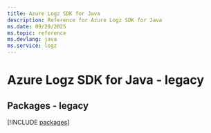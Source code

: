 ```yaml
---
title: Azure Logz SDK for Java
description: Reference for Azure Logz SDK for Java
ms.date: 09/29/2025
ms.topic: reference
ms.devlang: java
ms.service: logz
---
```

# Azure Logz SDK for Java - legacy
## Packages - legacy
[!INCLUDE [packages](logz-index.md)]